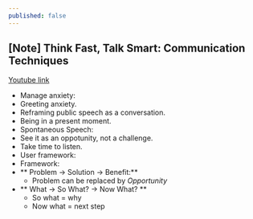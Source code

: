 ```yaml
---
published: false
---
```

## [Note] Think Fast, Talk Smart: Communication Techniques

[Youtube link](https://youtu.be/HAnw168huqA)

- Manage anxiety:
 - Greeting anxiety.
 - Reframing public speech as a conversation.
 - Being in a present moment.
- Spontaneous Speech:
 - See it as an oppotunity, not a challenge.
 - Take time to listen.
 - User framework:
- Framework:
 - ** Problem -> Solution -> Benefit:**
   - Problem can be replaced by *Opportunity*
 - ** What -> So What? -> Now What? **
   - So what = why
   - Now what = next step
 